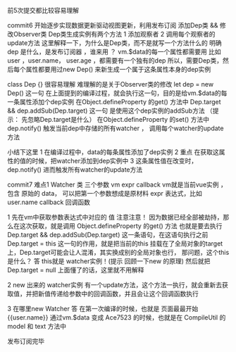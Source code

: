 
前5次提交都比较容易理解

 
commit6
开始逐步实现数据更新驱动视图更新，利用发布订阅 
添加Dep类 && 修改Observer类
Dep类生成实例有两个方法 1 添加观察者 2 调用每个观察者的update方法
这里解释一下，为什么是Dep类，而不是就写一个方法什么的
明确 dep 是什么，是发布订阅器 ，谁来用 ？ vm.$data的每一个属性都需要用 比如user ，user.name， user.age ，都需要有一个独有的dep
所以，需要Dep类，然后每个属性都要用过new Dep() 来新生成一个属于这条属性本身的dep实例

class Dep {} 很容易理解 难理解的是关于Observer类的修改
let dep = new Dep() 这一句  在上面提到的编译过程，就会执行这一句，目的是给vm.$data的每一条属性添加个dep实例
在Object.defineProperty 的get() 方法中 
Dep.target && dep.addSub(Dep.target) 这一句 是使用这个dep实例的addSub方法 （提示： 先忽略Dep.target是什么）
在Object.defineProperty 的set() 方法中 
dep.notify() 触发当前dep中存储的所有watcher ， 调用每个watcher的update方法

小结下这里 
1 在编译过程中，data的每条属性添加了dep实例
2 重点 在获取这属性的值的时候，把watcher添加到dep实例中
3 这条属性值在改变时， dep.notify() 进而触发所有watcher的update方法 

commit7
难点1 Watcher 类
三个参数 vm expr callback 
vm就是当前vue实例 ，包含 原始的 data， 可以把第一个参数想成是原材料
expr 表达式，比如 user.name 
callback 回调函数

1 先在vm中获取参数表达式中对应的 值 
  注意注意！ 因为数据已经全部被劫持，那么在这次获取，就是调用 Object.defineProperty 的get() 方法 也就是要去执行 Dep.target && dep.addSub(Dep.target) 这一条语句，在这语句执行之前
  Dep.target = this 这一句的作用，就是把当前的this 挂载在了全局对象的target上，Dep.target可能会让人混淆，其实换成别的全局对象也行， 那问题，这个this是什么？ 答 this就是 watcher实例！(提示 回顾一下new 的原理)
  然后就把 Dep.target = null 上面懂了的话，这里就不用解释

2 new 出来的 watcher实例 有一个update方法，这个方法一执行，就会重新去获取值，并把新值传递给参数中的回调函数，并且会让这个回调函数执行

3 在哪里new Watcher
答 在第一次编译的时候，也就是 页面最最开始 {{user.name}} 通过vm.$data 变成 Ace7523 的时候，也就是在  CompileUtil 的 model 和 text 方法中

发布订阅完毕

